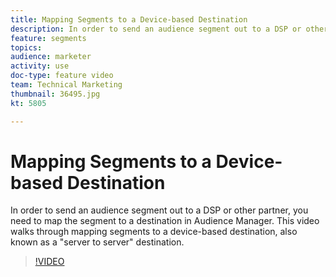 ```yaml
---
title: Mapping Segments to a Device-based Destination
description: In order to send an audience segment out to a DSP or other partner, you need to map the segment to a destination in Audience Manager. This video walks through mapping segments to a device-based destination, also known as a "server to server" destination.
feature: segments
topics: 
audience: marketer
activity: use
doc-type: feature video
team: Technical Marketing
thumbnail: 36495.jpg
kt: 5805

---
```


# Mapping Segments to a Device-based Destination

In order to send an audience segment out to a DSP or other partner, you need to map the segment to a destination in Audience Manager. This video walks through mapping segments to a device-based destination, also known as a "server to server" destination.

>[!VIDEO](https://video.tv.adobe.com/v/36495/?quality=12&learn=on)
